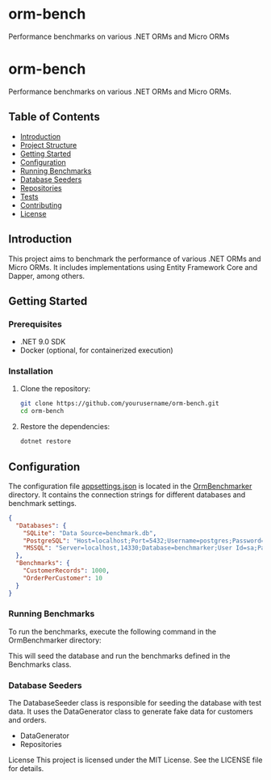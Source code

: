 # orm-bench
Performance benchmarks on various .NET ORMs and Micro ORMs
# orm-bench

Performance benchmarks on various .NET ORMs and Micro ORMs.

## Table of Contents

- [Introduction](#introduction)
- [Project Structure](#project-structure)
- [Getting Started](#getting-started)
- [Configuration](#configuration)
- [Running Benchmarks](#running-benchmarks)
- [Database Seeders](#database-seeders)
- [Repositories](#repositories)
- [Tests](#tests)
- [Contributing](#contributing)
- [License](#license)

## Introduction

This project aims to benchmark the performance of various .NET ORMs and Micro ORMs. It includes implementations using Entity Framework Core and Dapper, among others.


## Getting Started

### Prerequisites

- .NET 9.0 SDK
- Docker (optional, for containerized execution)

### Installation

1. Clone the repository:
    ```sh
    git clone https://github.com/yourusername/orm-bench.git
    cd orm-bench
    ```

2. Restore the dependencies:
    ```sh
    dotnet restore
    ```

## Configuration

The configuration file [appsettings.json](http://_vscodecontentref_/12) is located in the [OrmBenchmarker](http://_vscodecontentref_/13) directory. It contains the connection strings for different databases and benchmark settings.

```json
{
  "Databases": {
    "SQLite": "Data Source=benchmark.db",
    "PostgreSQL": "Host=localhost;Port=5432;Username=postgres;Password=1234;Database=benchmark",
    "MSSQL": "Server=localhost,14330;Database=benchmarker;User Id=sa;Password=P@ssw0rd;TrustServerCertificate=True;"
  },
  "Benchmarks": {
    "CustomerRecords": 1000,
    "OrderPerCustomer": 10
  }
}
```
### Running Benchmarks
To run the benchmarks, execute the following command in the OrmBenchmarker directory:

This will seed the database and run the benchmarks defined in the Benchmarks class.

### Database Seeders
The DatabaseSeeder class is responsible for seeding the database with test data. It uses the DataGenerator class to generate fake data for customers and orders.

- DataGenerator
- Repositories

License
This project is licensed under the MIT License. See the LICENSE file for details.